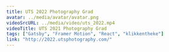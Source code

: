 ```yaml
---
title: UTS 2022 Photography Grad
avatar: ../media/avatar/avatar.png
videoSrcURL: ../media/video/uts_2022.mp4
videoTitle: UTS 2021 Photography Grad
tags: ["Gatsby", "Framer Motion", "React", "klikkentheke"]
link: "http://2022.utsphotography.com/"
---
```

